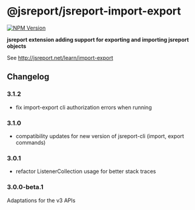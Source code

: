 # @jsreport/jsreport-import-export
[![NPM Version](http://img.shields.io/npm/v/@jsreport/jsreport-import-export.svg?style=flat-square)](https://npmjs.com/package/@jsreport/jsreport-import-export)

**jsreport extension adding support for exporting and importing jsreport objects**

See http://jsreport.net/learn/import-export

## Changelog

### 3.1.2

- fix import-export cli authorization errors when running

### 3.1.0

- compatibility updates for new version of jsreport-cli (import, export commands)

### 3.0.1

- refactor ListenerCollection usage for better stack traces

### 3.0.0-beta.1

Adaptations for the v3 APIs
